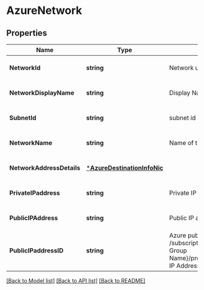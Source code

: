 # AzureNetwork

## Properties
Name | Type | Description | Notes
------------ | ------------- | ------------- | -------------
**NetworkId** | **string** | Network unique identifier | [optional] [default to null]
**NetworkDisplayName** | **string** | Display Name of network | [optional] [default to null]
**SubnetId** | **string** | subnet id of network | [optional] [default to null]
**NetworkName** | **string** | Name of the network | [optional] [default to null]
**NetworkAddressDetails** | [***AzureDestinationInfoNic**](AzureDestinationInfoNic.md) |  | [optional] [default to null]
**PrivateIPaddress** | **string** | Private IP address of the network | [optional] [default to null]
**PublicIPAddress** | **string** | Public IP address of the network | [optional] [default to null]
**PublicIPaddressID** | **string** | Azure public IP address ID. Format: /subscriptions/{Subscription ID}/resourceGroups/{Resource Group Name}/providers/Microsoft.Network/publicIPAddresses/{Public IP Address Name}. | [optional] [default to null]

[[Back to Model list]](../README.md#documentation-for-models) [[Back to API list]](../README.md#documentation-for-api-endpoints) [[Back to README]](../README.md)

